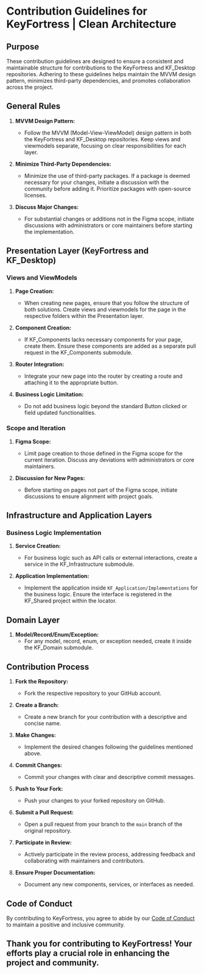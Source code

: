 # Contribution Guidelines for KeyFortress | Clean Architecture

## Purpose

These contribution guidelines are designed to ensure a consistent and maintainable structure for contributions to the KeyFortress and KF_Desktop repositories. Adhering to these guidelines helps maintain the MVVM design pattern, minimizes third-party dependencies, and promotes collaboration across the project.

## General Rules

1. **MVVM Design Pattern:**
   - Follow the MVVM (Model-View-ViewModel) design pattern in both the KeyFortress and KF_Desktop repositories. Keep views and viewmodels separate, focusing on clear responsibilities for each layer.

2. **Minimize Third-Party Dependencies:**
   - Minimize the use of third-party packages. If a package is deemed necessary for your changes, initiate a discussion with the community before adding it. Prioritize packages with open-source licenses.

3. **Discuss Major Changes:**
   - For substantial changes or additions not in the Figma scope, initiate discussions with administrators or core maintainers before starting the implementation.

## Presentation Layer (KeyFortress and KF_Desktop)

### Views and ViewModels

1. **Page Creation:**
   - When creating new pages, ensure that you follow the structure of both solutions. Create views and viewmodels for the page in the respective folders within the Presentation layer.

2. **Component Creation:**
   - If KF_Components lacks necessary components for your page, create them. Ensure these components are added as a separate pull request in the KF_Components submodule.

3. **Router Integration:**
   - Integrate your new page into the router by creating a route and attaching it to the appropriate button.

4. **Business Logic Limitation:**
   - Do not add business logic beyond the standard Button clicked or field updated functionalities.

### Scope and Iteration

1. **Figma Scope:**
   - Limit page creation to those defined in the Figma scope for the current iteration. Discuss any deviations with administrators or core maintainers.

2. **Discussion for New Pages:**
   - Before starting on pages not part of the Figma scope, initiate discussions to ensure alignment with project goals.

## Infrastructure and Application Layers

### Business Logic Implementation

1. **Service Creation:**
   - For business logic such as API calls or external interactions, create a service in the KF_Infrastructure submodule.

2. **Application Implementation:**
   - Implement the application inside `KF_Application/Implementations` for the business logic. Ensure the interface is registered in the KF_Shared project within the locator.

## Domain Layer

1. **Model/Record/Enum/Exception:**
   - For any model, record, enum, or exception needed, create it inside the KF_Domain submodule.

## Contribution Process

1. **Fork the Repository:**
   - Fork the respective repository to your GitHub account.

2. **Create a Branch:**
   - Create a new branch for your contribution with a descriptive and concise name.

3. **Make Changes:**
   - Implement the desired changes following the guidelines mentioned above.

4. **Commit Changes:**
   - Commit your changes with clear and descriptive commit messages.

5. **Push to Your Fork:**
   - Push your changes to your forked repository on GitHub.

6. **Submit a Pull Request:**
   - Open a pull request from your branch to the `main` branch of the original repository.

7. **Participate in Review:**
   - Actively participate in the review process, addressing feedback and collaborating with maintainers and contributors.

8. **Ensure Proper Documentation:**
   - Document any new components, services, or interfaces as needed.

## Code of Conduct

By contributing to KeyFortress, you agree to abide by our [Code of Conduct](https://github.com/KeysFortress/KeyFortress/blob/main/CODE_OF_CONDUCT.md) to maintain a positive and inclusive community.

## Thank you for contributing to KeyFortress! Your efforts play a crucial role in enhancing the project and community.
